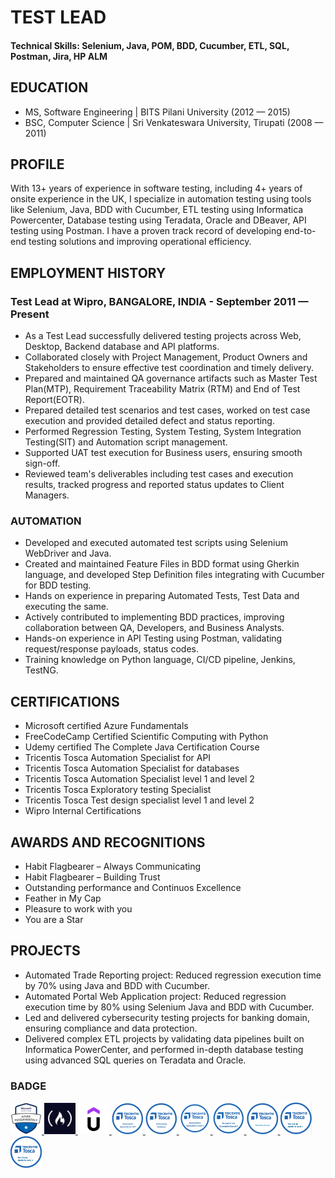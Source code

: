 # TEST LEAD 

#### Technical Skills: Selenium, Java, POM, BDD, Cucumber, ETL, SQL, Postman, Jira, HP ALM


## EDUCATION								       		
- MS, Software Engineering | BITS Pilani University  (2012 — 2015)	 			        		
- BSC, Computer Science | Sri Venkateswara University, Tirupati (2008 — 2011)

## PROFILE
With 13+ years of experience in software testing, including 4+ years of onsite experience in the UK, I specialize in automation testing using tools like Selenium, Java, BDD with Cucumber, ETL testing using Informatica Powercenter, Database testing using Teradata, Oracle and DBeaver, API testing using Postman. I have a proven track record of developing end-to-end testing solutions and improving operational efficiency.

## EMPLOYMENT HISTORY
### Test Lead at Wipro, BANGALORE, INDIA   - September 2011 — Present
- As a Test Lead successfully delivered testing projects across Web, Desktop, Backend database and API platforms.
- Collaborated closely with Project Management, Product Owners and Stakeholders to ensure effective test coordination and timely delivery.
- Prepared and maintained QA governance artifacts such as Master Test Plan(MTP), Requirement Traceability Matrix (RTM) and End of Test Report(EOTR).
- Prepared detailed test scenarios and test cases, worked on test case execution and provided detailed defect and status reporting.
- Performed Regression Testing, System Testing, System Integration Testing(SIT) and Automation script management.
- Supported UAT test execution for Business users, ensuring smooth sign-off.
- Reviewed team's deliverables including test cases and execution results, tracked progress and reported status updates to Client Managers.

### AUTOMATION
- Developed and executed automated test scripts using Selenium WebDriver and Java.
- Created and maintained Feature Files in BDD format using Gherkin language, and developed Step Definition files integrating with Cucumber for BDD testing. 
- Hands on experience in preparing Automated Tests, Test Data and executing the same.
- Actively contributed to implementing BDD practices, improving collaboration between QA, Developers, and Business Analysts.
- Hands-on experience in API Testing using Postman, validating request/response payloads, status codes.
- Training knowledge on Python language, CI/CD pipeline, Jenkins, TestNG.

## CERTIFICATIONS
- Microsoft certified Azure Fundamentals
- FreeCodeCamp Certified Scientific Computing with Python
- Udemy certified The Complete Java Certification Course
- Tricentis Tosca Automation Specialist for API
- Tricentis Tosca Automation Specialist for databases
- Tricentis Tosca Automation Specialist level 1 and level 2
- Tricentis Tosca Exploratory testing Specialist
- Tricentis Tosca Test design specialist level 1 and level 2
- Wipro Internal Certifications

## AWARDS AND RECOGNITIONS
- Habit Flagbearer – Always Communicating
- Habit Flagbearer – Building Trust
- Outstanding performance and Continuos Excellence
- Feather in My Cap
- Pleasure to work with you
- You are a Star

## PROJECTS
- Automated Trade Reporting project: Reduced regression execution time by 70% using Java and BDD with Cucumber.
- Automated Portal Web Application project: Reduced regression execution time by 80% using Selenium Java and BDD with Cucumber.
- Led and delivered cybersecurity testing projects for banking domain, ensuring compliance and data protection.
- Delivered complex ETL projects by validating data pipelines built on Informatica PowerCenter, and performed in-depth database testing using advanced SQL queries on Teradata and Oracle.


### BADGE

<a href="https://www.credly.com/badges/2ac30e1f-31c5-437c-a197-c4224e93a717" target="_blank">
    <img src="assets/img/Azure-Fundamentals.png" alt="UFT-One-Tester-Specialist" title="Microsoft Azure Fundamentals" width="50">
</a>

<a href="https://www.freecodecamp.org/certification/sheik_sanavulla/scientific-computing-with-python-v7" target="_blank">
    <img src="assets/img/FreeCodeCampPython.png" alt="scientific-computing-with-python" title="Scientific computing with python" width="50">
</a>
<a href="https://ude.my/UC-8633ce2d-5bc7-48be-a639-2f0be087c5c6" target="_blank">
    <img src="assets/img/UdemyJava.png" alt="The Complete Java Certification Course" title="The Complete Java Certification Course" width="50">
</a>

<a href="https://academy.tricentis.com/share/v1/gamification/assigned_badge/911fabe1-8aae-4eaf-9582-77b50ff61c58/shared?lang=en&t=1757499615109" target="_blank">
    <img src="assets/img/Automation-Specialist-for-API.png" alt="Automation Specialist for API" title="Automation Specialist for API" width="50">
</a>
<a href="https://academy.tricentis.com/share/v1/gamification/assigned_badge/10fd70ab-5ed6-4b32-b8cd-5ee537ea6d46/shared?lang=en&t=1757501991645" target="_blank">
    <img src="assets/img/Automating-Database.png" alt="Automation Specialist for databases" title="Automation Specialist for databases" width="50">
</a>
<a href="https://academy.tricentis.com/share/v1/gamification/assigned_badge/3f0af165-4b3c-4585-9a89-bb42731b566f/shared?lang=en&t=1757502082189" target="_blank">
    <img src="assets/img/Automation-Specialist-Level1.png" alt="Automation Specialist Level 1" title="Automation Specialist Level 1" width="50">
</a>
<a href="https://academy.tricentis.com/share/v1/gamification/assigned_badge/5981025d-1fad-4ee5-a224-597ddac3f95b/shared?lang=en&t=1757502173717" target="_blank">
    <img src="assets/img/Automation-Specialist-Level2.JPG" alt="Automation Specialist Level 2" title="Automation Specialist Level 2" width="50">
</a>
<a href="https://academy.tricentis.com/share/v1/gamification/assigned_badge/36cedf9b-db49-4193-b721-e9e3c6b1ab82/shared?lang=en&t=1757502232949" target="_blank">
    <img src="assets/img/ExploratoryTesting.png" alt="Exploratory testing Specialist" title="Exploratory testing Specialist" width="50">
</a>
<a href="https://academy.tricentis.com/share/v1/gamification/assigned_badge/7e586c11-6801-4842-a32a-8443143e0566/shared?lang=en&t=1757502314234" target="_blank">
    <img src="assets/img/Test-design-specialist-level-1.png" alt="Test Design Specialist Level 1" title="Test Design Specialist Level 1" width="50">
</a>
<a href="https://academy.tricentis.com/share/v1/gamification/assigned_badge/fc8d3e50-433a-4ec3-9db8-5ec36d8d9ed0/shared?lang=en&t=1757502374603" target="_blank">
    <img src="assets/img/Test-design-specialist-level-2.png" alt="Test Design Specialist Level 2" title="Test Design Specialist Level 2" width="50">
</a>


<!-- <img src="assets/images/badges/cert1.png" style="margin-right: 10px;" alt="Certification 1"> -->
